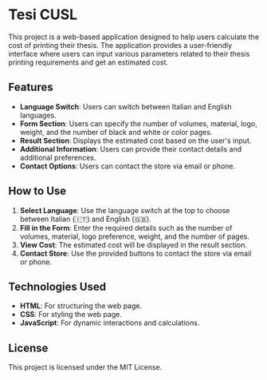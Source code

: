 # Tesi CUSL

This project is a web-based application designed to help users calculate the cost of printing their thesis. The application provides a user-friendly interface where users can input various parameters related to their thesis printing requirements and get an estimated cost.

## Features

- **Language Switch**: Users can switch between Italian and English languages.
- **Form Section**: Users can specify the number of volumes, material, logo, weight, and the number of black and white or color pages.
- **Result Section**: Displays the estimated cost based on the user's input.
- **Additional Information**: Users can provide their contact details and additional preferences.
- **Contact Options**: Users can contact the store via email or phone.

## How to Use

1. **Select Language**: Use the language switch at the top to choose between Italian (🇮🇹) and English (🇬🇧).
2. **Fill in the Form**: Enter the required details such as the number of volumes, material, logo preference, weight, and the number of pages.
3. **View Cost**: The estimated cost will be displayed in the result section.
4. **Contact Store**: Use the provided buttons to contact the store via email or phone.

## Technologies Used

- **HTML**: For structuring the web page.
- **CSS**: For styling the web page.
- **JavaScript**: For dynamic interactions and calculations.

## License

This project is licensed under the MIT License.
